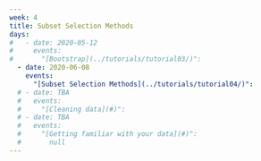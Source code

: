 ```yaml
---
week: 4
title: Subset Selection Methods
days:
#   - date: 2020-05-12
#     events:
#       "[Bootstrap](../tutorials/tutorial03/)":
  - date: 2020-06-08
    events:
      "[Subset Selection Methods](../tutorials/tutorial04/)":
  # - date: TBA
  #   events:
  #     "[Cleaning data](#)":
  # - date: TBA
  #   events:
  #     "[Getting familiar with your data](#)":
  #       null
---
```

